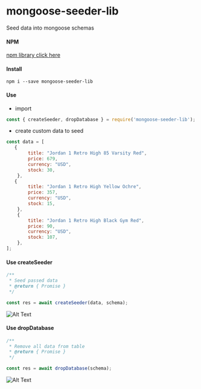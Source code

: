 # mongoose-seeder-lib

Seed data into mongoose schemas

#### NPM
[npm library click here](https://www.npmjs.com/package/mongoose-seeder-lib)


#### Install
```
npm i --save mongoose-seeder-lib
```

#### Use

- import

```Javascript
const { createSeeder, dropDatabase } = require('mongoose-seeder-lib');
```

- create custom data to seed

```Javascript
const data = [
   {
        title: "Jordan 1 Retro High 85 Varsity Red",
        price: 679,
        currency: "USD",
        stock: 30,
    },
   {
        title: "Jordan 1 Retro High Yellow Ochre",
        price: 357,
        currency: "USD",
        stock: 15,
    },
    {
        title: "Jordan 1 Retro High Black Gym Red",
        price: 90,
        currency: "USD",
        stock: 107,
    },
];
```
#### Use createSeeder

```Javascript
/**
 * Seed passed data
 * @return { Promise } 
 */

const res = await createSeeder(data, schema);
```

![Alt Text](https://i.gyazo.com/fc7cb436b81ecd7c1d03b43954d2bf3d.gif)


#### Use dropDatabase

```Javascript
/**
 * Remove all data from table
 * @return { Promise } 
 */

const res = await dropDatabase(schema);
```

![Alt Text](https://i.gyazo.com/6e6d21c38dd7deb60e3dab0545966553.gif)


